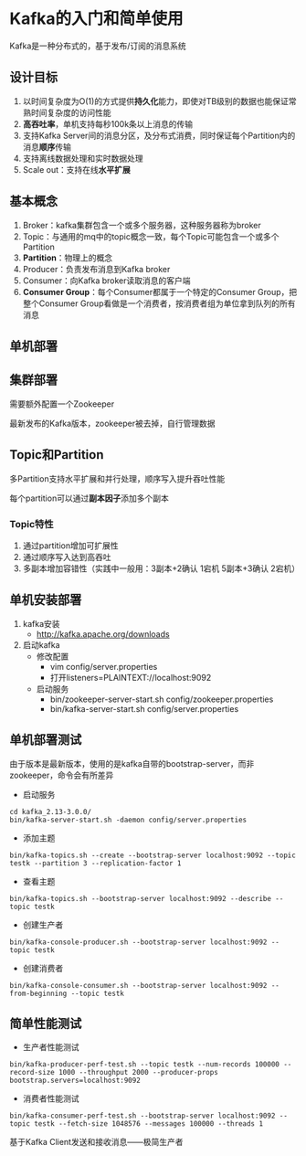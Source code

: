 # Kafka的入门和简单使用

Kafka是一种分布式的，基于发布/订阅的消息系统

## 设计目标

1. 以时间复杂度为O(1)的方式提供**持久化**能力，即使对TB级别的数据也能保证常熟时间复杂度的访问性能
2. **高吞吐率**，单机支持每秒100k条以上消息的传输
3. 支持Kafka Server间的消息分区，及分布式消费，同时保证每个Partition内的消息**顺序**传输
4. 支持离线数据处理和实时数据处理
5. Scale out：支持在线**水平扩展**

## 基本概念

1. Broker：kafka集群包含一个或多个服务器，这种服务器称为broker
2. Topic：与通用的mq中的topic概念一致，每个Topic可能包含一个或多个Partition
3. **Partition**：物理上的概念
4. Producer：负责发布消息到Kafka broker
5. Consumer：向Kafka broker读取消息的客户端
6. **Consumer Group**：每个Consumer都属于一个特定的Consumer Group，把整个Consumer Group看做是一个消费者，按消费者组为单位拿到队列的所有消息

## 单机部署

## 集群部署

需要额外配置一个Zookeeper

最新发布的Kafka版本，zookeeper被去掉，自行管理数据

## Topic和Partition

多Partition支持水平扩展和并行处理，顺序写入提升吞吐性能

每个partition可以通过**副本因子**添加多个副本

### Topic特性

1. 通过partition增加可扩展性
2. 通过顺序写入达到高吞吐
3. 多副本增加容错性（实践中一般用：3副本+2确认 1宕机 5副本+3确认 2宕机）

## 单机安装部署

1. kafka安装
   - http://kafka.apache.org/downloads
2. 启动kafka
   - 修改配置
     - vim config/server.properties
     - 打开listeners=PLAINTEXT://localhost:9092
   - 启动服务
     - bin/zookeeper-server-start.sh config/zookeeper.properties
     - bin/kafka-server-start.sh config/server.properties		

## 单机部署测试

由于版本是最新版本，使用的是kafka自带的bootstrap-server，而非zookeeper，命令会有所差异

- 启动服务

```shell
cd kafka_2.13-3.0.0/
bin/kafka-server-start.sh -daemon config/server.properties
```

- 添加主题

```shell
bin/kafka-topics.sh --create --bootstrap-server localhost:9092 --topic testk --partition 3 --replication-factor 1
```

- 查看主题

```shell
bin/kafka-topics.sh --bootstrap-server localhost:9092 --describe --topic testk
```

- 创建生产者

```shell
bin/kafka-console-producer.sh --bootstrap-server localhost:9092 --topic testk
```

- 创建消费者

```shell
bin/kafka-console-consumer.sh --bootstrap-server localhost:9092 --from-beginning --topic testk
```

## 简单性能测试

- 生产者性能测试

```shell
bin/kafka-producer-perf-test.sh --topic testk --num-records 100000 --record-size 1000 --throughput 2000 --producer-props bootstrap.servers=localhost:9092
```

- 消费者性能测试

```shell
bin/kafka-consumer-perf-test.sh --bootstrap-server localhost:9092 --topic testk --fetch-size 1048576 --messages 100000 --threads 1
```

基于Kafka Client发送和接收消息——极简生产者

